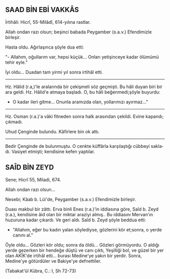 ## SAAD BİN EBİ VAKKÂS

İrtihâli: Hicrî, 55-Milâdî, 614-yılına rastlar.

Allah ondan razı olsun; beşinci babada Peygamber (s.a.v.) Efendimizle birleşir.

Hasta oldu. Ağırlaşınca şöyle dua etti:

"- Allahım, oğullarım var, hepsi küçük... Onları yetişinceye kadar ölümümü tehir eyle."

İyi oldu... Duadan tam yirmi yıl sonra irtihâl etti.

<hr>

Hz. Hâlid (r.a,)'le aralarında bir çekişmeli söz geçmişti. Bu hâli duyan biri bir ara geldi. Hz. Hâlid'e atmaya başladı. O, bu hâli beğenmedi;şöyle buyurdu:

- O kadar ileri gitme... Onunla aramızda olan, yollarımızı ayırmaz..."

<hr>

Hz. Osman (r.a.)'a vâki fitneden sonra halk arasından çekildi. Evine kapandı; çıkmadı.

Uhud Çenginde bulundu. Kâfirlere bin ok attı.

<hr>

Bedir Çenginde de bulunmuştu. O cenkte küffârla karşılaştığı cübbeyi sakla­dı. Vasiyet etmişti; kendisine kefen yaptılar.

## SAÎD BİN ZEYD

Sene; Hicrî 55, Miladi, 674.

Allah ondan razı olsun...

Nesebi; Kâab b. Lüi'de, Peygamber (s.a.v.) Efendimizle birleşir.

Duası makbul bir zâttı. Erva binli Enes (r.a.)'in iddiasına göre, Saîd b. Zeyd (r.a.), kendisine âid olan bir miktar araziyi almış.. Bu iddiasını Mervan'ın huzuru­na kadar çıkardı. Ve geri aldı. Saîd b. Zeyd şöyle beddua etti:

- "Allahım, eğer bu kadın yalan söylediyse, gözlerini kör et;sonra, o yerde canını al."

Öyle oldu... Gözleri kör oldu; sonra da öldü... Gözleri görmüyordu. O aldığı yerde gezerken bir hendeğe düştü ve canı çıktı, Yeşilliği bol, ve güzel bir yer olan AKÎK'de irtihâl etti... burası Medine'ye yakın bir yerdir. Sonra, Medine'ye götürdüler ve Bakiye'ye defnettiler.

(Tabakat'ül Kübra, C.: I, Sh 72-73)
